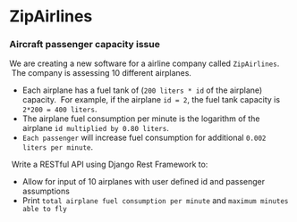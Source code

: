 # ZipAirlines

### Aircraft passenger capacity issue

We are creating a new software for a airline company called `ZipAirlines`.
 The company is assessing 10 different airplanes.

 - Each airplane has a fuel tank of (`200 liters * id` of the airplane) capacity.  For example, if the airplane `id = 2`, the fuel tank capacity is `2*200 = 400 liters`.
 - The airplane fuel consumption per minute is the logarithm of the airplane `id multiplied by 0.80 liters`.
 - `Each passenger` will increase fuel consumption for additional `0.002 liters per minute`.

 Write a RESTful API using Django Rest Framework to:

 - Allow for input of 10 airplanes with user defined id and passenger assumptions
 - Print `total airplane fuel consumption per minute` and `maximum minutes able to fly`
 